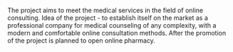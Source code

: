 The project aims to meet the medical services in the field of online consulting.
Idea of ​​the project - to establish itself on the market as a professional company for medical counseling of any complexity, with a modern and comfortable online consultation methods.
After the promotion of the project is planned to open online pharmacy.